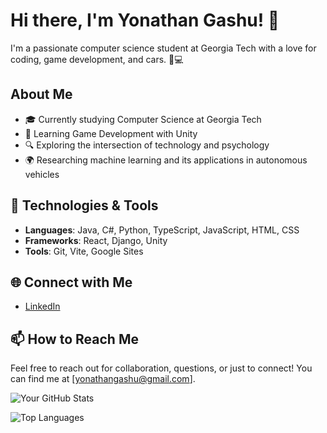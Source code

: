 # Hi there, I'm Yonathan Gashu! 👋

I'm a passionate computer science student at Georgia Tech with a love for coding, game development, and cars. 🚗💻

## About Me
- 🎓 Currently studying Computer Science at Georgia Tech
- 🌱 Learning Game Development with Unity
- 🔍 Exploring the intersection of technology and psychology
- 🌍 Researching machine learning and its applications in autonomous vehicles

## 🔧 Technologies & Tools
- **Languages**: Java, C#, Python, TypeScript, JavaScript, HTML, CSS
- **Frameworks**: React, Django, Unity
- **Tools**: Git, Vite, Google Sites

## 🌐 Connect with Me
- [LinkedIn](https://www.linkedin.com/in/ygashu)

## 📫 How to Reach Me
Feel free to reach out for collaboration, questions, or just to connect! You can find me at [yonathangashu@gmail.com].

<!-- GitHub Stats -->
![Your GitHub Stats](https://github-readme-stats.vercel.app/api?username=yourusername&show_icons=true&hide_title=true&count_private=true&theme=radical)

<!-- Most Used Languages -->
![Top Languages](https://github-readme-stats.vercel.app/api/top-langs/?username=yourusername&layout=compact&theme=radical)

